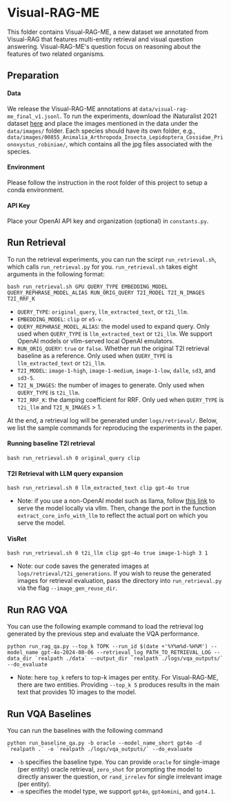 # Visual-RAG-ME 

This folder contains Visual-RAG-ME, a new dataset we annotated from Visual-RAG that features multi-entity retrieval and visual question answering. Visual-RAG-ME's question focus on reasoning about the features of two related organisms.

## Preparation

#### Data

We release the Visual-RAG-ME annotations at `data/visual-rag-me_final_v1.jsonl`. To run the experiments, download the iNaturalist 2021 dataset [here](https://github.com/visipedia/inat_comp/tree/master/2021) and place the images mentioned in the data under the `data/images/` folder. Each species should have its own folder, e.g., `data/images/00855_Animalia_Arthropoda_Insecta_Lepidoptera_Cossidae_Prionoxystus_robiniae/`, which contains all the jpg files associated with the species. 

#### Environment

Please follow the instruction in the root folder of this project to setup a conda environment.

#### API Key

Place your OpenAI API key and organization (optional) in `constants.py`.

## Run Retrieval

To run the retrieval experiments, you can run the scirpt `run_retrieval.sh`, which calls `run_retrieval.py` for you. `run_retrieval.sh` takes eight arguments in the following format:

```
bash run_retrieval.sh GPU QUERY_TYPE EMBEDDING_MODEL QUERY_REPHRASE_MODEL_ALIAS RUN_ORIG_QUERY T2I_MODEL T2I_N_IMAGES T2I_RRF_K
```
* `QUERY_TYPE`: `original_query`, `llm_extracted_text`, or `t2i_llm`.
* `EMBEDDING_MODEL`: `clip` or `e5-v`.
* `QUERY_REPHRASE_MODEL_ALIAS`: the model used to expand query. Only used when `QUERY_TYPE` is `llm_extracted_text` or `t2i_llm`. We support OpenAI models or vllm-served local OpenAI emulators.
* `RUN_ORIG_QUERY`: `true` or `false`. Whether run the original T2I retrieval baseline as a reference. Only used when `QUERY_TYPE` is `llm_extracted_text` or `t2i_llm`.
* `T2I_MODEL`: `image-1-high`, `image-1-medium`, `image-1-low`, `dalle`, `sd3`, and `sd3-5`.
* `T2I_N_IMAGES`: the number of images to generate. Only used when `QUERY_TYPE` is `t2i_llm`.
* `T2I_RRF_K`: the damping coefficient for RRF. Only ued when `QUERY_TYPE` is `t2i_llm` and `T2I_N_IMAGES` > 1.

At the end, a retrieval log will be generated under `logs/retrieval/`. Below, we list the sample commands for reproducing the experiments in the paper. 

#### Running baseline T2I retrieval

```
bash run_retrieval.sh 0 original_query clip
```

#### T2I Retrieval with LLM query expansion

```
bash run_retrieval.sh 0 llm_extracted_text clip gpt-4o true
```
* Note: if you use a non-OpenAI model such as llama, follow [this link](https://docs.vllm.ai/en/v0.8.3/serving/openai_compatible_server.html) to serve the model locally via vllm. Then, change the port in the function `extract_core_info_with_llm` to reflect the actual port on which you serve the model. 

#### VisRet

```
bash run_retrieval.sh 0 t2i_llm clip gpt-4o true image-1-high 3 1
```
* Note: our code saves the generated images at `logs/retrieval/t2i_generations`. If you wish to reuse the generated images for retrieval evaluation, pass the directory into `run_retrieval.py` via the flag `--image_gen_reuse_dir`.

## Run RAG VQA

You can use the following example command to load the retrieval log generated by the previous step and evaluate the VQA performance.
```
python run_rag_qa.py --top_k TOPK --run_id $(date +'%Y%m%d-%H%M') --model_name gpt-4o-2024-08-06 --retrieval_log PATH_TO_RETRIEVAL_LOG --data_dir `realpath ./data` --output_dir `realpath ./logs/vqa_outputs/` --do_evaluate
```
* Note: here `top_k` refers to top-k images per entity. For Visual-RAG-ME, there are two entities. Providing `--top_k 5` produces results in the main text that provides 10 images to the model. 

## Run VQA Baselines

You can run the baselines with the following command

```
python run_baseline_qa.py -b oracle --model_name_short gpt4o -d `realpath .` -o `realpath ./logs/vqa_outputs/` --do_evaluate
```
* `-b` specifies the baseline type. You can provide `oracle` for single-image (per entity) oracle retrieval, `zero_shot` for prompting the model to directly answer the question, or `rand_irrelev` for single irrelevant image (per entity).
* `-m` specifies the model type, we support `gpt4o`, `gpt4omini`, and `gpt4.1`.
